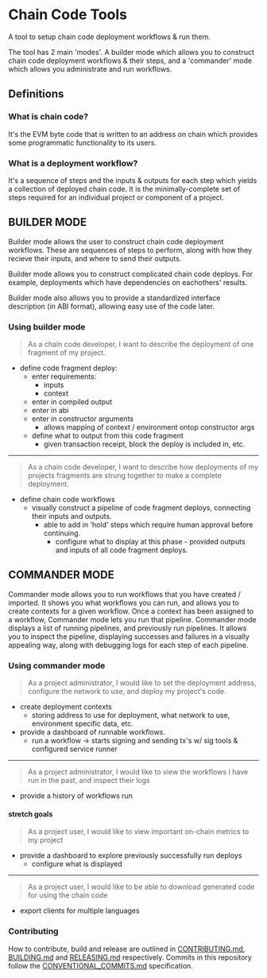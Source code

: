 # Chain Code Tools

A tool to setup chain code deployment workflows & run them.


The tool has 2 main 'modes'. A builder mode which allows you to construct chain code deployment workflows & their steps, and a 'commander' mode which allows you administrate and run workflows. 

## Definitions

### What is chain code? 

It's the EVM byte code that is written to an address on chain which provides some programmatic functionality to its users.

### What is a deployment workflow? 

It's a sequence of steps and the inputs & outputs for each step which yields a collection of deployed chain code. It is the minimally-complete set of steps required for an individual project or component of a project.

## BUILDER MODE

Builder mode allows the user to construct chain code deployment workflows. These are sequences of steps to perform, along with how they recieve their inputs, and where to send their outputs. 

Builder mode allows you to construct complicated chain code deploys. For example, deployments which have dependencies on eachothers' results. 

Builder mode also allows you to provide a standardized interface description (in ABI format), allowing easy use of the code later.

### Using builder mode

> As a chain code developer, I want to describe the deployment of one fragment of my project.

- define code fragment deploy:
  - enter requirements:
    - inputs
    - context
  - enter in compiled output
  - enter in abi
  - enter in constructor arguments
    - allows mapping of context / environment ontop constructor args
  - define what to output from this code fragment 
    - given transaction receipt, block the deploy is included in, etc. 
    
***

> As a chain code developer, I want to describe how deployments of my projects fragments are strung together to make a complete deployment. 

- define chain code workflows
  - visually construct a pipeline of code fragment deploys, connecting their inputs and outputs.
    - able to add in 'hold' steps which require human approval before continuing.
      - configure what to display at this phase - provided outputs and inputs of all code fragment deploys.

## COMMANDER MODE

Commander mode allows you to run workflows that you have created / imported. It shows you what workflows you can run, and allows you to create contexts for a given workflow. Once a context has been assigned to a workflow, Commander mode lets you run that pipeline. Commander mode displays a list of running pipelines, and previously run pipelines. It allows you to inspect the pipeline, displaying successes and failures in a visually appealing way, along with debugging logs for each step of each pipeline. 

### Using commander mode

> As a project administrator, I would like to set the deployment address, configure the network to use, and deploy my project's code.

- create deployment contexts
  - storing address to use for deployment, what network to use, environment specific data, etc.
- provide a dashboard of runnable workflows.
  - run a workflow -> starts signing and sending tx's w/ sig tools & configured service runner

***

> As a project administrator, I would like to view the workflows I have run in the past, and inspect their logs
- provide a history of workflows run
  
#### stretch goals

> As a project user, I would like to view important on-chain metrics to my project
- provide a dashboard to explore previously successfully run deploys
  - configure what is displayed

***

> As a project user, I would like to be able to download generated code for using the chain code

- export clients for multiple languages

### Contributing

How to contribute, build and release are outlined in [CONTRIBUTING.md](CONTRIBUTING.md), [BUILDING.md](BUILDING.md) and [RELEASING.md](RELEASING.md) respectively. Commits in this repository follow the [CONVENTIONAL_COMMITS.md](CONVENTIONAL_COMMITS.md) specification.
